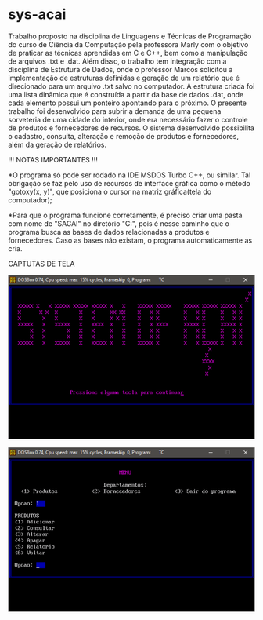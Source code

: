 # sys-acai

  Trabalho proposto na disciplina de Linguagens e Técnicas de Programação do curso de Ciência da Computação pela professora Marly com o objetivo de praticar as técnicas aprendidas em C e C++, bem como a manipulação de arquivos .txt e .dat. 
  Além disso, o trabalho tem integração com a disciplina de Estrutura de Dados, onde o professor Marcos solicitou a implementação de estruturas definidas e geração de um relatório que é direcionado para um arquivo .txt salvo no computador. A estrutura criada foi uma lista dinâmica que é construída a partir da base de dados .dat, onde cada elemento possui um ponteiro apontando para o próximo. 
  O presente trabalho foi desenvolvido para subrir a demanda de uma pequena sorveteria de uma cidade do interior, onde era necessário fazer o controle de produtos e fornecedores de recursos. O sistema desenvolvido possibilita o cadastro, consulta, alteração e remoção de produtos e fornecedores, além da geração de relatórios. 
  

!!! NOTAS IMPORTANTES !!!

*O programa só pode ser rodado na IDE MSDOS Turbo C++, ou similar. Tal obrigação se faz pelo uso de recursos de interface gráfica como o método "gotoxy(x, y)", que posiciona o cursor na matriz gráfica(tela do computador);
  
*Para que o programa funcione corretamente, é preciso criar uma pasta com nome de "SACAI" no diretório "C:", pois é nesse caminho que o programa busca as bases de dados relacionadas a produtos e fornecedores. Caso as bases não existam, o programa automaticamente as cria.


CAPTUTAS DE TELA

![Captura home](screenshots/captura_home.png)

![Captura menu](screenshots/captura_menu.png)
